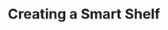 ---
sidebar_position: 2
title: Creating a Smart Shelf
slug: /smart-queries-and-shelves/smart-shelves/creating-a-smart-shelf
---